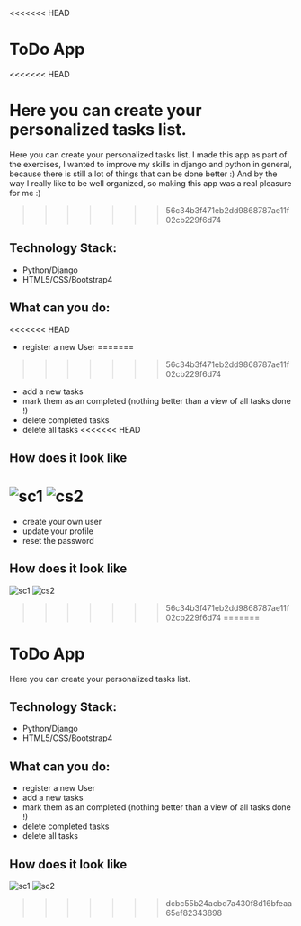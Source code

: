 <<<<<<< HEAD
# ToDo App
<<<<<<< HEAD

Here you can create your personalized tasks list.
=======
Here you can create your personalized tasks list. 
I made this app as part of the exercises, I wanted to improve my skills in django and python in general,
because there is still a lot of things that can be done better :) 
And by the way I really like to be well organized, so making this app was a real pleasure for me :) 
>>>>>>> 56c34b3f471eb2dd9868787ae11f02cb229f6d74

## Technology Stack:
-	Python/Django
-	HTML5/CSS/Bootstrap4

## What can you do:
<<<<<<< HEAD
- register a new User
=======
>>>>>>> 56c34b3f471eb2dd9868787ae11f02cb229f6d74
- add a new tasks
- mark them as an completed (nothing better than a view of all tasks done !)
- delete completed tasks
- delete all tasks
<<<<<<< HEAD


## How does it look like

![sc1](https://user-images.githubusercontent.com/47001087/53025658-97841a80-3461-11e9-9975-86b3fe3c5f1a.png)
![cs2](https://user-images.githubusercontent.com/47001087/53025652-9652ed80-3461-11e9-937d-3d23353934ff.png)
=======
- create your own user
- update your profile
- reset the password

## How does it look like

![sc1](https://user-images.githubusercontent.com/47001087/52877266-cfd1e300-3159-11e9-8c1e-d6ed57a9e9cd.png)
![cs2](https://user-images.githubusercontent.com/47001087/52877279-d9f3e180-3159-11e9-929c-34957b13867a.png)
>>>>>>> 56c34b3f471eb2dd9868787ae11f02cb229f6d74
=======
# ToDo App

Here you can create your personalized tasks list.

## Technology Stack:
-	Python/Django
-	HTML5/CSS/Bootstrap4

## What can you do:
- register a new User
- add a new tasks
- mark them as an completed (nothing better than a view of all tasks done !)
- delete completed tasks
- delete all tasks


## How does it look like

![sc1](https://user-images.githubusercontent.com/47001087/53736735-e3d05100-3e8a-11e9-8ea1-626e296e15bd.png)
![sc2](https://user-images.githubusercontent.com/47001087/53736736-e5017e00-3e8a-11e9-8fdc-15bbac05678d.png)

>>>>>>> dcbc55b24acbd7a430f8d16bfeaa65ef82343898
